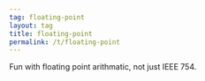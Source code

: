 ```yaml
---
tag: floating-point
layout: tag
title: floating-point
permalink: /t/floating-point
---
```


Fun with floating point arithmatic, not just IEEE 754.